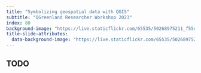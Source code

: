 ```yaml
---
title: "Symbolizing geospatial data with QGIS"
subtitle: "QGreenland Researcher Workshop 2023"
index: 80
background-image: "https://live.staticflickr.com/65535/50268975211_f55d6b4e1c_k.jpg"
title-slide-attributes:
  data-background-image: "https://live.staticflickr.com/65535/50268975211_f55d6b4e1c_k.jpg"
---
```


## TODO
<!-- TODO:
* Symbolizing geospatial data in QGIS
    * Colormaps (15 minutes)
        * `cmocean` as a strong default
            * How to add `cmocean` and other cmaps to QGIS (_TODO: add link to video_)
        * Common mistakes in choosing a colormap
            * Basemap compatibility
                * Colorbrewer (a useful tool, but very specific use-case)
            * Jet / rainbow
        * Colormap analysis with `viscm`. _TODO: consider utilizing
          <https://github.com/nsidc/colormap-analysis>_
    * Representing vector data attributes (10 minutes)
        * Point markers
        * Color
        * Size
        * Labels
        * Scale dependent rendering
        * Grouping
    * Accessibility related concerns?
    * Exporting layer settings as QLR
-->
